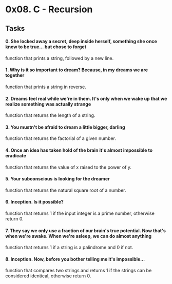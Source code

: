 # 0x08. C - Recursion
## Tasks
#### 0. She locked away a secret, deep inside herself, something she once knew to be true... but chose to forget
function that prints a string, followed by a new line.
#### 1. Why is it so important to dream? Because, in my dreams we are together
function that prints a string in reverse.
#### 2. Dreams feel real while we're in them. It's only when we wake up that we realize something was actually strange
function that returns the length of a string.
#### 3. You mustn't be afraid to dream a little bigger, darling
function that returns the factorial of a given number.
#### 4. Once an idea has taken hold of the brain it's almost impossible to eradicate
function that returns the value of x raised to the power of y.
#### 5. Your subconscious is looking for the dreamer
function that returns the natural square root of a number.
#### 6. Inception. Is it possible?
function that returns 1 if the input integer is a prime number, otherwise return 0.
#### 7. They say we only use a fraction of our brain's true potential. Now that's when we're awake. When we're asleep, we can do almost anything
function that returns 1 if a string is a palindrome and 0 if not.
#### 8. Inception. Now, before you bother telling me it's impossible...
function that compares two strings and returns 1 if the strings can be considered identical, otherwise return 0.

